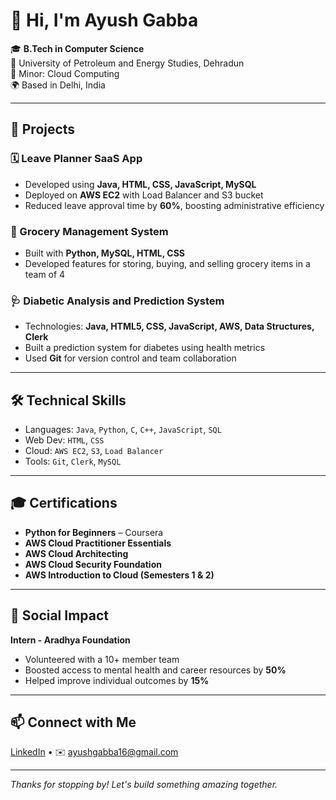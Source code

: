 # 👋 Hi, I'm Ayush Gabba

🎓 **B.Tech in Computer Science**  
📍 University of Petroleum and Energy Studies, Dehradun  
🔧 Minor: Cloud Computing  
🌍 Based in Delhi, India

---

## 🚀 Projects

### 🗓️ Leave Planner SaaS App
- Developed using **Java, HTML, CSS, JavaScript, MySQL**
- Deployed on **AWS EC2** with Load Balancer and S3 bucket
- Reduced leave approval time by **60%**, boosting administrative efficiency

### 🛒 Grocery Management System
- Built with **Python, MySQL, HTML, CSS**
- Developed features for storing, buying, and selling grocery items in a team of 4

### 🩺 Diabetic Analysis and Prediction System
- Technologies: **Java, HTML5, CSS, JavaScript, AWS, Data Structures, Clerk**
- Built a prediction system for diabetes using health metrics
- Used **Git** for version control and team collaboration

---

## 🛠️ Technical Skills

- Languages: `Java`, `Python`, `C`, `C++`, `JavaScript`, `SQL`
- Web Dev: `HTML`, `CSS`
- Cloud: `AWS EC2`, `S3`, `Load Balancer`
- Tools: `Git`, `Clerk`, `MySQL`

---

## 🎓 Certifications

- **Python for Beginners** – Coursera  
- **AWS Cloud Practitioner Essentials**  
- **AWS Cloud Architecting**  
- **AWS Cloud Security Foundation**  
- **AWS Introduction to Cloud (Semesters 1 & 2)**

---

## 🤝 Social Impact

**Intern - Aradhya Foundation**  
- Volunteered with a 10+ member team  
- Boosted access to mental health and career resources by **50%**  
- Helped improve individual outcomes by **15%**

---

## 📫 Connect with Me

[LinkedIn](https://linkedin.com/in/ayushgabba) • ✉️ ayushgabba16@gmail.com

---

_Thanks for stopping by! Let's build something amazing together._
